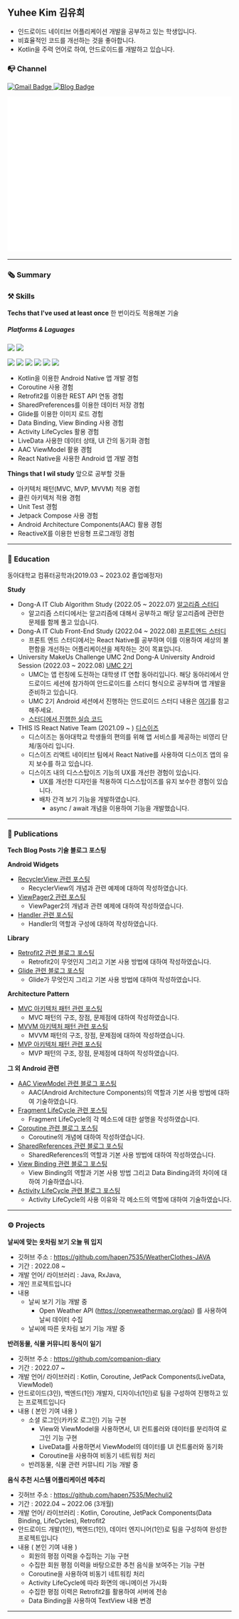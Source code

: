 <!--  
<h3 align="center">🙋 About Me</h3>  
  

  * 📍I'm ***mobile app developer*** using Android.
  * 🪄Sometimes I develop ***cross-platform app*** like React-Native.
  * 👀Interested in everything ***Mobile Native app Develop & UI Design***
  * 🌱Currently learning ***Android with Kotlin*** 
  * ⚙️I use daily : ```.kt```, ```.xml```,  ```.py```
  * 📭Reach me :   <a href="https://hapen385.tistory.com/">
    <img src="https://img.shields.io/badge/Tech blog-blue?style=for-the-badge" alt="Blog Badge"/>
  </a><a href="mailto:yukim835@gmail.com">
    <img src="https://img.shields.io/badge/Gmail-EA4335?style=for-the-badge&logo=Gmail&logoColor=white" alt="Gmail Badge"/>
  </a> -->
    
  
<h2>Yuhee Kim 김유희</h2>
  
- 인드로이드 네이티브 어플리케이션 개발을 공부하고 있는 학생입니다.
- 비효율적인 코드를 개선하는 것을 좋아합니다.
- Kotlin을 주력 언어로 하여, 안드로이드를 개발하고 있습니다.
 
  
### 📭 Channel  
 <a href="mailto:yukim835@gmail.com">
    <img src="https://img.shields.io/badge/Gmail-EA4335?style=for-the-badge&logo=Gmail&logoColor=white" alt="Gmail Badge"/>
  </a>
 <a href="https://hapen385.tistory.com/">
    <img src="https://img.shields.io/badge/Tech blog-blue?style=for-the-badge" alt="Blog Badge"/>
  </a>
  
  
<p></p>

![Metrics](/github-metrics.svg)    
  
---

### 🗞 Summary  
  
<!--    
  * 📍I'm ***mobile app developer*** using Android.
  * 🪄Sometimes I develop ***cross-platform app*** like React-Native.
  * 👀Interested in everything ***Mobile Native app Develop & UI Design***
  * 🌱Currently learning ***Android with Kotlin*** 
  -->

  
### ⚒ Skills  
**Techs that I've used at least once**  한 번이라도 적용해본 기술
##### Platforms & Laguages
<p>
<img src="https://img.shields.io/badge/Android-3DDC84?style=flat-square&logo=Android&logoColor=white"/>
<img src="https://img.shields.io/badge/React Native-61DAFB?style=flat-square&logo=React&logoColor=white"/>  
</p>
<p>
<img src="https://img.shields.io/badge/Kotlin-7F52FF?style=flat-square&logo=Kotlin&logoColor=white"/>
<img src="https://img.shields.io/badge/Python-3776AB?style=flat-square&logo=Python&logoColor=white"/>
<img src="https://img.shields.io/badge/Java-007396?style=flat-square&logo=Java&logoColor=white"/> 
<img src="https://img.shields.io/badge/C++-00599C?style=flat-square&logo=Cplusplus&logoColor=white"/>
  <img src="https://img.shields.io/badge/C-A8B9CC?style=flat-square&logo=C&logoColor=white"/>
<img src="https://img.shields.io/badge/JavaScript-F7DF1E?style=flat-square&logo=JavaScript&logoColor=white"/>
</p>
    
    
- Kotlin을 이용한 Android Native 앱 개발 경험
- Coroutine 사용 경험
- Retrofit2를 이용한 REST API 연동 경험 
- SharedPreferences를 이용한 데이터 저장 경험 
- Glide를 이용한 이미지 로드 경험
- Data Binding, View Binding 사용 경험 
- Activity LifeCycles 활용 경험
- LiveData 사용한 데이터 상태, UI 간의 동기화 경험
- AAC ViewModel 활용 경험
- React Native을 사용한 Android 앱 개발 경험
  

**Things that I wil study** 앞으로 공부할 것들
  
- 아키텍처 패턴(MVC, MVP, MVVM) 적용 경험
- 클린 아키텍처 적용 경험
- Unit Test 경험
- Jetpack Compose 사용 경험
- Android Architecture Components(AAC) 활용 경험
- ReactiveX를 이용한 반응형 프로그래밍 경험

---
  
### 🏫 Education
  
동아대학교 컴퓨터공학과(2019.03 ~ 2023.02 졸업예정자)
  
**Study**  
- Dong-A IT Club Algorithm Study (2022.05 ~ 2022.07) <a href="https://github.com/donga-it-club/Algorithm-Study">알고리즘 스터디</a>
    - 알고리즘 스터디에서는 알고리즘에 대해서 공부하고 해당 알고리즘에 관련한 문제를 함께 풀고 있습니다. 
- Dong-A IT Club Front-End Study (2022.04 ~ 2022.08) <a href="https://github.com/donga-it-club/front-end-study">프론트엔드 스터디</a>
    - 프론트 엔드 스터디에서는 React Native를 공부하며 이를 이용하여 세상의 불편함을 개선하는 어플리케이션을 제작하는 것이 목표입니다. 
- University MakeUs Challenge UMC 2nd Dong-A University Android Session (2022.03 ~ 2022.08) <a href="https://www.makeus.in/umc">UMC 2기</a>
    - UMC는 앱 런칭에 도전하는 대학생 IT 연합 동아리입니다. 해당 동아리에서 안드로이드 세션에 참가하여 안드로이드를 스터디 형식으로 공부하며 앱 개발을 준비하고 있습니다.
    - UMC 2기 Android 세션에서 진행하는 안드로이드 스터디 내용은 <a href="https://www.makeus.in/10cada6b-2c1d-4706-a74e-312bec3259dd">여기</a>를 참고해주세요.
    - <a href="https://github.com/hapen7535/UMC2-android">스터디에서 진행한 실습 코드</a>
- THIS IS React Native Team (2021.09 ~ ) <a href="https://play.google.com/store/apps/details?id=kr.co.thisis.dsisproject&hl=ko&gl=US">디스이즈</a>
    - 디스이즈는 동아대학교 학생들의 편의를 위해 앱 서비스를 제공하는 비영리 단체/동아리 입니다.
    - 디스이즈 리액트 네이티브 팀에서 React Native를 사용하여 디스이즈 앱의 유지 보수를 하고 있습니다.
    - 디스이즈 내의 디스스탑이즈 기능의 UX를 개선한 경험이 있습니다.
      - UX를 개선한 디자인을 적용하여 디스스탑이즈를 유지 보수한 경험이 있습니다.
      - 배차 간격 보기 기능을 개발하였습니다.
        - async / await 개념을 이용하여 기능을 개발했습니다.
      
---

### 🔖 Publications
  
    
**Tech Blog Posts 기술 블로그 포스팅**
  
**Android Widgets**  
- <a href="https://hapen385.tistory.com/37">RecyclerView 관련 포스팅</a>
  - RecyclerView의 개념과 관련 예제에 대하여 작성하였습니다.
- <a href="https://hapen385.tistory.com/33">ViewPager2 관련 포스팅</a>
  - ViewPager2의 개념과 관련 예제에 대하여 작성하였습니다.
- <a href="https://hapen385.tistory.com/25">Handler 관련 포스팅</a>
  - Handler의 역할과 구성에 대하여 작성하였습니다.
  
**Library**
- <a href="https://hapen385.tistory.com/15">Retrofit2 관련 블로그 포스팅</a>
  - Retrofit2이 무엇인지 그리고 기본 사용 방법에 대하여 작성하였습니다.
- <a href="https://hapen385.tistory.com/27">Glide 관련 블로그 포스팅</a>
  - Glide가 무엇인지 그리고 기본 사용 방법에 대하여 작성하였습니다.
  
**Architecture Pattern**
- <a href="https://hapen385.tistory.com/40">MVC 아키텍처 패턴 관련 포스팅</a>
  - MVC 패턴의 구조, 장점, 문제점에 대하여 작성하였습니다.
- <a href="https://hapen385.tistory.com/41">MVVM 아키텍처 패턴 관련 포스팅</a>
  - MVVM 패턴의 구조, 장점, 문제점에 대하여 작성하였습니다.
- <a href="https://hapen385.tistory.com/42">MVP 아키텍처 패턴 관련 포스팅</a>
  - MVP 패턴의 구조, 장점, 문제점에 대하여 작성하였습니다.
  
**그 외 Android 관련**
- <a href="https://hapen385.tistory.com/39">AAC ViewModel 관련 블로그 포스팅</a>
  - AAC(Android Architecture Components)의 역할과 기본 사용 방법에 대하여 기술하였습니다.
- <a href="https://hapen385.tistory.com/34">Fragment LifeCycle 관련 포스팅</a>
  - Fragment LifeCycle의 각 메소드에 대한 설명을 작성하였습니다.
- <a href="https://hapen385.tistory.com/21">Coroutine 관련 블로그 포스팅</a>
  - Coroutine의 개념에 대하여 작성하였습니다.
- <a href="https://hapen385.tistory.com/29">SharedReferences 관련 블로그 포스팅</a>
  - SharedReferences의 역할과 기본 사용 방법에 대하여 작성하였습니다.
- <a href="https://hapen385.tistory.com/19">View Binding 관련 블로그 포스팅</a>
  - View Binding의 역할과 기본 사용 방법 그리고 Data Binding과의 차이에 대하여 기술하였습니다.
- <a href="https://hapen385.tistory.com/18">Activity LifeCycle 관련 블로그 포스팅</a>
  - Activity LifeCycle의 사용 이유와 각 메소드의 역할에 대하여 기술하였습니다.

---

### ⚙️ Projects
  
  
**날씨에 맞는 옷차림 보기 오늘 뭐 입지**
- 깃허브 주소 : https://github.com/hapen7535/WeatherClothes-JAVA
- 기간 : 2022.08 ~
- 개발 언어/ 라이브러리 : Java, RxJava, 
- 개인 프로젝트입니다
- 내용
  - 날씨 보기 기능 개발 중
    - Open Weather API (https://openweathermap.org/api) 를 사용하여 날씨 데이터 수집
  - 날씨에 따른 옷차림 보기 기능 개발 중
    
    
     
**반려동물, 식물 커뮤니티 동식이 일기**  
- 깃허브 주소 : https://github.com/companion-diary
- 기간 : 2022.07 ~ 
- 개발 언어/ 라이브러리 : Kotlin, Coroutine, JetPack Components(LiveData, ViewModel)
- 안드로이드(3인), 백엔드(1인) 개발자, 디자이너(1인)로 팀을 구성하여 진행하고 있는 프로젝트입니다
- 내용 ( 본인 기여 내용 )
  - 소셜 로그인(카카오 로그인) 기능 구현
    - View와 ViewModel을 사용하면서, UI 컨트롤러와 데이터를 분리하여 로그인 기능 구현
    - LiveData를 사용하면서 ViewModel의 데이터를 UI 컨트롤러와 동기화
    - Coroutine을 사용하여 비동기 네트워킹 처리
  - 반려동물, 식물 관련 커뮤니티 기능 개발 중
  
      
   
     
**음식 추천 시스템 어플리케이션 메추리** 
- 깃허브 주소 : https://github.com/hapen7535/Mechuli2
- 기간 : 2022.04 ~ 2022.06 (3개월)
- 개발 언어/ 라이브러리 : Kotlin, Coroutine, JetPack Components(Data Binding, LifeCycles), Retrofit2
- 안드로이드 개발(1인), 백엔드(1인), 데이터 엔지니어(1인)로 팀을 구성하여 완성한 프로젝트입니다
- 내용 ( 본인 기여 내용 )
  - 회원의 평점 이력을 수집하는 기능 구현
  - 수집한 회원 평점 이력을 바탕으로한 추천 음식을 보여주는 기능 구현
  - Coroutine을 사용하여 비동기 네트워킹 처리
  - Activity LifeCycle에 따라 화면의 애니메이션 가시화
  - 수집한 평점 이력은 Retrofit2를 활용하여 서버에 전송
  - Data Binding을 사용하여 TextView 내용 변경  
  
---

